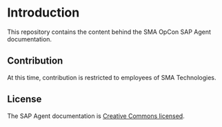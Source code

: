 # Introduction

This repository contains the content behind the SMA OpCon SAP Agent documentation.

## Contribution

At this time, contribution is restricted to employees of SMA Technologies.

## License

The SAP Agent documentation is [Creative Commons licensed](LICENSE).
